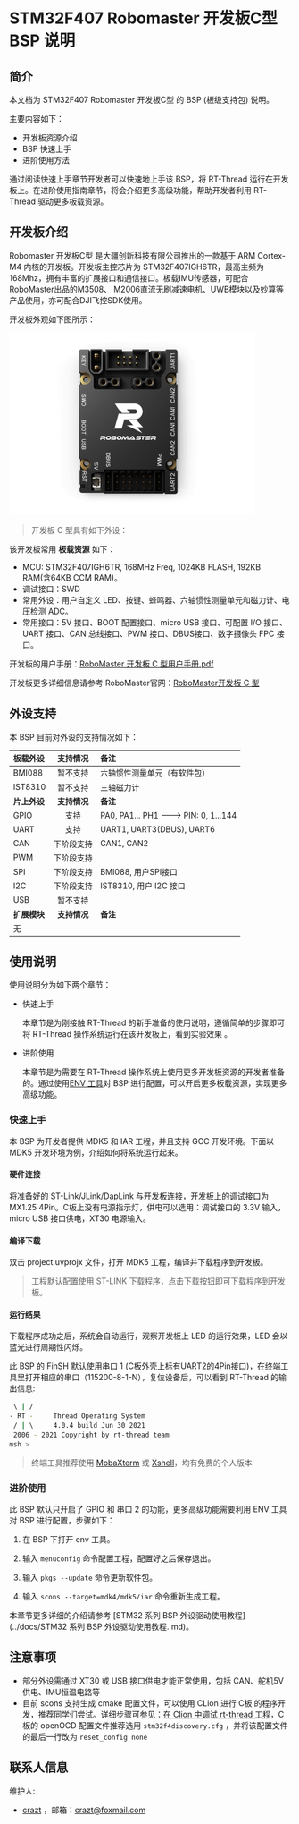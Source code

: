 # STM32F407 Robomaster 开发板C型 BSP 说明

## 简介

本文档为 STM32F407 Robomaster 开发板C型 的 BSP (板级支持包) 说明。

主要内容如下：

- 开发板资源介绍
- BSP 快速上手
- 进阶使用方法

通过阅读快速上手章节开发者可以快速地上手该 BSP，将 RT-Thread 运行在开发板上。在进阶使用指南章节，将会介绍更多高级功能，帮助开发者利用 RT-Thread 驱动更多板载资源。

## 开发板介绍

Robomaster 开发板C型 是大疆创新科技有限公司推出的一款基于 ARM Cortex-M4 内核的开发板。开发板主控芯片为 STM32F407IGH6TR，最高主频为 168Mhz，拥有丰富的扩展接口和通信接口。板载IMU传感器，可配合RoboMaster出品的M3508、 M2006直流无刷减速电机、UWB模块以及妙算等产品使用，亦可配合DJI飞控SDK使用。

开发板外观如下图所示：

<img src="figures/board.png" alt="image-20210630111114846" style="zoom:50%;" />

> 开发板 C 型具有如下外设：

该开发板常用 **板载资源** 如下：

- MCU: STM32F407IGH6TR, 168MHz Freq, 1024KB FLASH, 192KB RAM(含64KB CCM RAM)。
- 调试接口：SWD
- 常用外设：用户自定义 LED、按键、蜂鸣器、六轴惯性测量单元和磁力计、电压检测 ADC。
- 常用接口：5V 接口、BOOT 配置接口、micro USB 接口、可配置 I/O 接口、UART 接口、CAN 总线接口、PWM 接口、DBUS接口、数字摄像头 FPC 接口。

开发板的用户手册：[RoboMaster 开发板 C 型用户手册.pdf](https://rm-static.djicdn.com/tem/35228/RoboMaster%20%20%E5%BC%80%E5%8F%91%E6%9D%BF%20C%20%E5%9E%8B%E7%94%A8%E6%88%B7%E6%89%8B%E5%86%8C.pdf)

开发板更多详细信息请参考 RoboMaster官网：[RoboMaster开发板 C 型](https://www.robomaster.com/zh-CN/products/components/general/development-board-type-c/info)

## 外设支持

本 BSP 目前对外设的支持情况如下：

| **板载外设** | **支持情况** | **备注**                             |
| :----------- | :----------: | :----------------------------------- |
| BMI088       |   暂不支持   | 六轴惯性测量单元（有软件包）            |
| IST8310      |   暂不支持   | 三轴磁力计                           |
| **片上外设** | **支持情况** | **备注**                             |
| GPIO         |     支持     | PA0, PA1... PH1 ---> PIN: 0, 1...144 |
| UART         |     支持     | UART1,  UART3(DBUS),  UART6          |
| CAN          |   下阶段支持   | CAN1, CAN2                           |
| PWM          |   下阶段支持   |                                      |
| SPI          |   下阶段支持   | BMI088, 用户SPI接口 |
| I2C          |   下阶段支持   | IST8310, 用户 I2C 接口 |
| USB          |   暂不支持   |                                      |
| **扩展模块** | **支持情况** | **备注**                             |
| 无           |              |                                      |

## 使用说明

使用说明分为如下两个章节：

- 快速上手

    本章节是为刚接触 RT-Thread 的新手准备的使用说明，遵循简单的步骤即可将 RT-Thread 操作系统运行在该开发板上，看到实验效果 。

- 进阶使用

    本章节是为需要在 RT-Thread 操作系统上使用更多开发板资源的开发者准备的。通过使用[ENV 工具](https://docs.rt-thread.org/#/development-tools/env/env)对 BSP 进行配置，可以开启更多板载资源，实现更多高级功能。


### 快速上手

本 BSP 为开发者提供 MDK5 和 IAR 工程，并且支持 GCC 开发环境。下面以 MDK5 开发环境为例，介绍如何将系统运行起来。

#### 硬件连接

将准备好的 ST-Link/JLink/DapLink 与开发板连接，开发板上的调试接口为 MX1.25 4Pin。C板上没有电源指示灯，供电可以选用：调试接口的 3.3V 输入，micro USB 接口供电，XT30 电源输入。

#### 编译下载

双击 project.uvprojx 文件，打开 MDK5 工程，编译并下载程序到开发板。

> 工程默认配置使用 ST-LINK 下载程序，点击下载按钮即可下载程序到开发板。

#### 运行结果

下载程序成功之后，系统会自动运行，观察开发板上 LED 的运行效果，LED 会以蓝光进行周期性闪烁。

此 BSP 的 FinSH 默认使用串口 1 (C板外壳上标有UART2的4Pin接口)，在终端工具里打开相应的串口（115200-8-1-N），复位设备后，可以看到 RT-Thread 的输出信息:

```bash
 \ | /
- RT -     Thread Operating System
 / | \     4.0.4 build Jun 30 2021
 2006 - 2021 Copyright by rt-thread team
msh >
```
> 终端工具推荐使用 [MobaXterm](https://mobaxterm.mobatek.net/) 或 [Xshell](https://www.netsarang.com/en/free-for-home-school/)，均有免费的个人版本

### 进阶使用

此 BSP 默认只开启了 GPIO 和 串口 2 的功能，更多高级功能需要利用 ENV 工具对 BSP 进行配置，步骤如下：

1. 在 BSP 下打开 env 工具。

2. 输入 `menuconfig` 命令配置工程，配置好之后保存退出。

3. 输入 `pkgs --update` 命令更新软件包。

4. 输入 `scons --target=mdk4/mdk5/iar` 命令重新生成工程。

本章节更多详细的介绍请参考 [STM32 系列 BSP 外设驱动使用教程](../docs/STM32 系列 BSP 外设驱动使用教程. md)。

## 注意事项

- 部分外设需通过 XT30 或 USB 接口供电才能正常使用，包括 CAN、舵机5V供电、IMU恒温电路等
- 目前 scons 支持生成 cmake 配置文件，可以使用 CLion 进行 C板 的程序开发，推荐同学们尝试。详细步骤可参见：[在 Clion 中调试 rt-thread 工程](https://club.rt-thread.org/ask/article/2840.html)，C板的 openOCD 配置文件推荐选用 `stm32f4discovery.cfg` ，并将该配置文件的最后一行改为 `reset_config none`

## 联系人信息

维护人:

- [crazt](https://github.com/CraztTnspt) ，邮箱：<crazt@foxmail.com>
